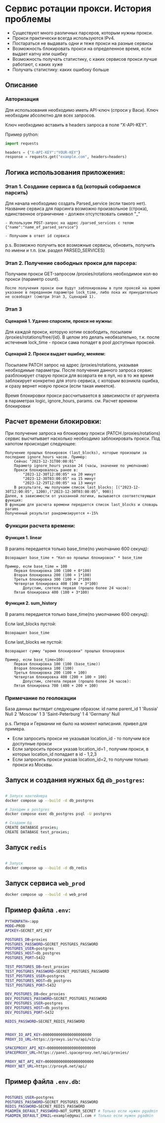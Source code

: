 # Сервис ротации прокси. История проблемы

- Существуют много различных парсеров, которым нужны прокси. 
- Прокси практически всегда используются IPv4. 
- Постараться не выдавать одни и теже прокси на разные сервисы
- Возможность блокировать прокси на определенное время, если выдает капчу или ошибку 
- Возможность получать статистику, с каких сервисов прокси лучше работают, с каких хуже
- Получать статистику: каких ошибоку больше 

## Описание 

### Авторизация

Для использования необходимо иметь API-ключ (спроси у Васи). Ключ необходим абсолютно для всех запросов.

Ключ необходимо вставить в headers запроса в поле "X-API-KEY".

Пример python:
```python
import requests 

headers = {"X-API-KEY":"YOUR-KEY"}
response = requests.get("example.com", headers=headers)
```

## Логика использования приложения:

### Этап 1. Создание сервиса в бд (который собираемся парсить)

Для начала необходимо создать Parsed_service (если такого нет). Название сервиса для парсинга возможно произвольное (строка), единственное ограничение - должен отсутствовать символ "_"

    - Используем POST-запрос на адрес /parsed_services с телом {"name":"name_of_parsed_service"}

    - Получаем в ответ id сервиса

p.s. Возможно получить все возможные сервисы, обновить, получить по имени и т.п. (см. раздел PARSED_SERVICES)

### Этап 2. Получение свободных прокси для парсера:

Получаем прокси GET-запросом /proxies/rotations необходимое кол-во прокси (параметр count).

    После получения прокси они будут заблокированы в пуле проксей на время указаное в переданном параметре lock_time, либо пока их принудительно не освободят (смотри Этап 3, Сценарий 1).

### Этап 3

#### Сценарий 1. Удачно спарсили, прокси не нужны:

Для каждой прокси, которую хотим освободить, посылаем /proxies/rotations/free/{id}. В целом это делать необязательно, т.к. после истечения lock_time - прокси сама попадет в pool доступных проксей.

#### Сценарий 2. Прокси выдает ошибку, меняем:

Посылаем PATCH запрос на адрес /proxies/rotations, указывая необходимые параметры. После получения данного запроса сервис разблокирует старую прокси для возврата ее в пул, но в то же время заблокирует конкретно для этого сервиса, с которым возникла ошибка, и сразу вернет новую прокси (если такая имеется).

Время блокировки прокси рассчитывается в зависимости от аргумента в параметрах logic, ignore_hours, params. см. Расчет времени блокировки

## Расчет времени блокировки:

При получение запроса на блокировку прокси (PATCH /proxies/rotations) сервис высчитывает насколько необходимо заблокировать прокси. Под капотом происходит следующее:

    Получение прошлых блокировок (last_blocks), которые произошли за последние ignore_hours часов. Пример:
        Сейчас "2023-12-31T00:00:01"
        Параметр ignore_hours указан 24 (часы, значение по умолчанию)
        Прокси блокировалось ранее в:
            "2023-12-30T12:00:05" на 20 минут
            "2023-12-30T03:00:05" на 15 минут
            "2023-12-29T12:00:05" на 13 минут
        В результате, мы получаем список last_blocks: [("2023-12-30T12:00:05", 1200),("2023-12-30T03:00:05", 900)]
    Далее, в зависимости от указанной логики, вызывается соответствующая функция:
    В функцию для расчета времени передается список last_blocks и словарь params
    Полученный результат рандомизируется +-15%

### Функции расчета времени:

#### Функция 1. linear

В params передается только base_time(по умолчанию 600 секунд):

    Возвращает base_time + "Кол-во прошлых блокировок" * base_time

    Пример, если base_time = 100
        Первая блокировка 100 (100 + 0*100)
        Вторая блокировка 200 (100 + 1*100)
        Третья блокировка 300 (100 + 2*100)
        Четвертая блокировка 400 (100 + 3*100)
            Допустим, слетела первая (прошло более 24 часов):
        Пятая блокировка 400 (100 + 3*100)

#### Функция 2. sum_history

В params передается только base_time(по умолчанию 600 секунд):

Если last_blocks пустой:

    Возвращает base_time

Если last_blocks не пустой:

    Возвращает сумму "время блокировки" прошлых блокировок

    Пример, если base_time=100:
        Первая блокировка 100 (100 (base_time))
        Вторая блокировка 100 (100)
        Третья блокировка 200 (100 + 100)
        Четвертая блокировка 400 (200 + 100 + 100)
            Допустим, слетела первая (прошло более 24 часов):
        Пятая блокировка 700 (400 + 200 + 100)

### Примечание по геолокации

База данных выглядит следующим образом:
id	name	parent_id
1	'Russia'	Null
2	'Moscow'	1
3	'Saint-Peterburg'	1
4	'Germany'	Null

p.s. Питера и Германии не было на момент написания. привел для примера.

- Если запросить прокси не указывая location_id - то получим все доступные прокси
- Если запросить прокси указав location_id=1 , получим прокси, в которых location_id попадает в id - 1,2,3
- Если запросить прокси указав location_id=2, то получим только прокси из Москвы.




## Запуск и создания нужных бд `db_postgres`: 


```bash 

# Запуск контейнера 
docker compose up --build -d db_postgres

# Заходим в postgres 
docker compose exec db_postgres psql -U postgres

# Создаем бд  
CREATE DATABASE proxies;
CREATE DATABASE test_proxies;

```

## Запуск `redis`

```bash 

# Запуск 
docker compose up --build -d db_redis 

``` 

## Запуск сервиса `web_prod` 

```bash 
docker compose up --build -d web_prod 
``` 


## Пример файла `.env`: 

```bash 
PYTHONPATH=:app
MODE=PROD
APIKEY=SECRET_API_KEY

POSTGRES_DB=proxies
POSTGRES_PASSWORD=SECRET_POSTGRES_PASSWORD
POSTGRES_USER=postgres
POSTGRES_HOST=db_postgres
POSTGRES_PORT=5432

TEST_POSTGRES_DB=test_proxies
TEST_POSTGRES_PASSWORD=SECRET_POSTGRES_PASSWORD
TEST_POSTGRES_USER=postgres
TEST_POSTGRES_HOST=db_postgres
TEST_POSTGRES_PORT=5432

DEV_POSTGRES_DB=dev_proxies
DEV_POSTGRES_PASSWORD=SECRET_POSTGRES_PASSWORD
DEV_POSTGRES_USER=postgres
DEV_POSTGRES_HOST=db_postgres
DEV_POSTGRES_PORT=5432

REDIS_PASSWORD=SECRET_REDIS_PASSWORD


PROXY_IO_API_KEY=0000000000000000000000
PROXY_IO_URL=https://proxys.io/ru/api/v2/ip

SPACEPROXY_API_KEY=0000000000000000000000
SPACEPROXY_URL=https://panel.spaceproxy.net/api/proxies/

PROXY_NET_API_KEY=0000000000000000000000
PROXY_NET_URL=https://proxy6.net/api/
```



## Пример файла `.env.db`: 


```bash 

POSTGRES_USER=postgres
POSTGRES_PASSWORD=SECRET_POSTGRES_PASSWORD
REDIS_PASSWORD=SECRET_REDIS_PASSWORD
PGADMIN_DEFAULT_PASSWORD=NOT_SUPER_SECRET # Только если нужен pgadmin
PGADMIN_DEFAULT_EMAIL=example@gmail.com # Только если нужен pgadmin

```